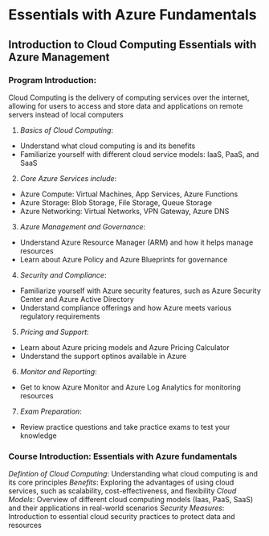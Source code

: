 
# Essentials with Azure Fundamentals
## Introduction to Cloud Computing Essentials with Azure Management

### Program Introduction:
Cloud Computing is the delivery of computing services over the internet, allowing for users to access and store data and applications on remote servers instead of local computers


1. *Basics of Cloud Computing*: 
- Understand what cloud computing is and its benefits
- Familiarize yourself with different cloud service models: IaaS, PaaS, and SaaS

2. *Core Azure Services include*:
- Azure Compute: Virtual Machines, App Services, Azure Functions
- Azure Storage: Blob Storage, File Storage, Queue Storage
- Azure Networking: Virtual Networks, VPN Gateway, Azure DNS

3. *Azure Management and Governance*:
- Understand Azure Resource Manager (ARM) and how it helps manage resources
- Learn about Azure Policy and Azure Blueprints for governance


4. *Security and Compliance*:
- Familiarize yourself with Azure security features, such as Azure Security Center and Azure Active Directory
- Understand compliance offerings and how Azure meets various regulatory requirements


5. *Pricing and Support*:
- Learn about Azure pricing models and Azure Pricing Calculator
- Understand the support optinos available in Azure


6. *Monitor and Reporting*:
- Get to know Azure Monitor and Azure Log Analytics for monitoring resources


7. *Exam Preparation*: 
- Review practice questions and take practice exams to test your knowledge


### Course Introduction: Essentials with Azure fundamentals
*Defintion of Cloud Computing*: Understanding what cloud computing is and its core principles
*Benefits*: Exploring the advantages of using cloud services, such as scalability, cost-effectiveness, and flexibility
*Cloud Models*: Overview of different cloud computing models (Iaas, PaaS, SaaS) and their applications in real-world scenarios
*Security Measures*: Introduction to essential cloud security practices to protect data and resources